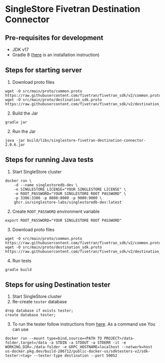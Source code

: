 # SingleStore Fivetran Destination Connector

## Pre-requisites for development

- JDK v17
- Gradle 8 ([here](https://gradle.org/install/#manually) is an installation instruction)

## Steps for starting server

1. Download proto files

```
wget -O src/main/proto/common.proto https://raw.githubusercontent.com/fivetran/fivetran_sdk/v2/common.proto
wget -O src/main/proto/destination_sdk.proto https://raw.githubusercontent.com/fivetran/fivetran_sdk/v2/destination_sdk.proto
```

2. Build the Jar

```
gradle jar
```

2. Run the Jar

```
java -jar build/libs/singlestore-fivetran-destination-connector-2.0.6.jar
```

## Steps for running Java tests

1. Start SingleStore cluster

```
docker run \
    -d --name singlestoredb-dev \
    -e SINGLESTORE_LICENSE="YOUR SINGLESTORE LICENSE" \
    -e ROOT_PASSWORD="YOUR SINGLESTORE ROOT PASSWORD" \
    -p 3306:3306 -p 8080:8080 -p 9000:9000 \
    ghcr.io/singlestore-labs/singlestoredb-dev:latest
```

2. Create `ROOT_PASSWORD` environment variable

```
export ROOT_PASSWORD="YOUR SINGLESTORE ROOT PASSWORD"
```

3. Download proto files

```
wget -O src/main/proto/common.proto https://raw.githubusercontent.com/fivetran/fivetran_sdk/v2/common.proto
wget -O src/main/proto/destination_sdk.proto https://raw.githubusercontent.com/fivetran/fivetran_sdk/v2/destination_sdk.proto
```

4. Run tests

```
gradle build
```

## Steps for using Destination tester

1. Start SingleStore cluster
2. Re-create `tester` database

```
drop database if exists tester;
create database tester;
```

3. To run the tester follow instructions
   from [here](https://github.com/fivetran/fivetran_sdk/blob/v2/tools/destination-connector-tester/README.md). As a
   command use You can use

```
docker run --mount type=bind,source=<PATH TO PROJECT>/data-folder,target=/data -a STDIN -a STDOUT -a STDERR -it -e WORKING_DIR=./data-folder -e GRPC_HOSTNAME=localhost --network=host us-docker.pkg.dev/build-286712/public-docker-us/sdktesters-v2/sdk-tester:<tag> --tester-type destination --port 50052
```
